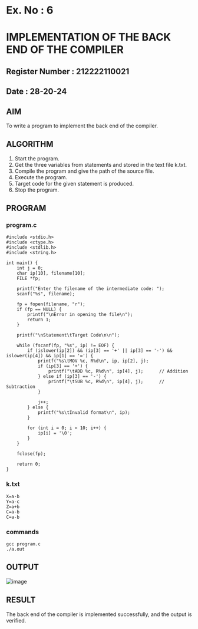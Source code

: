 # Ex. No : 6	
# IMPLEMENTATION OF THE BACK END OF THE COMPILER 
## Register Number : 212222110021
## Date : 28-20-24

## AIM   
To write a program to implement the back end of the compiler.

## ALGORITHM
1.	Start the program.
2.	Get the three variables from statements and stored in the text file k.txt.
3.	Compile the program and give the path of the source file.
4.	Execute the program.
5.	Target code for the given statement is produced.
6.	Stop the program.

## PROGRAM
### program.c 
```
#include <stdio.h>
#include <ctype.h>
#include <stdlib.h>
#include <string.h>

int main() {
    int j = 0;              
    char ip[10], filename[10];
    FILE *fp;

    printf("Enter the filename of the intermediate code: ");
    scanf("%s", filename);

    fp = fopen(filename, "r");
    if (fp == NULL) {
        printf("\nError in opening the file\n");
        return 1;
    }

    printf("\nStatement\tTarget Code\n\n");

    while (fscanf(fp, "%s", ip) != EOF) {
        if (islower(ip[2]) && (ip[3] == '+' || ip[3] == '-') && islower(ip[4]) && ip[1] == '=') {
            printf("%s\tMOV %c, R%d\n", ip, ip[2], j); 
            if (ip[3] == '+') {
                printf("\tADD %c, R%d\n", ip[4], j);      // Addition
            } else if (ip[3] == '-') {
                printf("\tSUB %c, R%d\n", ip[4], j);      // Subtraction
            }

            j++;  
        } else {
            printf("%s\tInvalid format\n", ip);
        }

        for (int i = 0; i < 10; i++) {
            ip[i] = '\0';
        }
    }

    fclose(fp);

    return 0;
}
```
### k.txt
```
X=a-b 
Y=a-c 
Z=a+b 
C=a-b 
C=a-b
```
### commands
```
gcc program.c
./a.out
```


## OUTPUT 
![image](https://github.com/user-attachments/assets/998e214f-e890-4b4b-8674-baf1790cb7bc)

## RESULT
The back end of the compiler is implemented successfully, and the output is verified.
